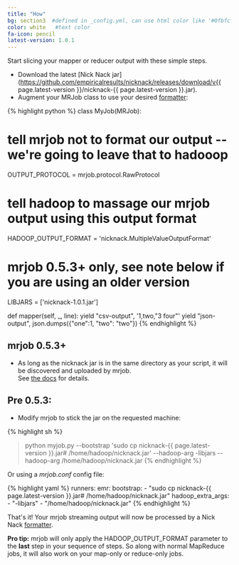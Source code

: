```yaml
---
title: "How"
bg: section3  #defined in _config.yml, can use html color like '#0fbfcf'
color: white   #text color
fa-icon: pencil
latest-version: 1.0.1
---
```


Start slicing your mapper or reducer output with these simple steps.

* Download the latest [Nick Nack jar](https://github.com/empiricalresults/nicknack/releases/download/v{{ page.latest-version }}/nicknack-{{ page.latest-version }}.jar).
* Augment your MRJob class to use your desired [formatter](#formatters):

{% highlight python %}
class MyJob(MRJob):

  # tell mrjob not to format our output -- we're going to leave that to hadooop
  OUTPUT_PROTOCOL = mrjob.protocol.RawProtocol

  # tell hadoop to massage our mrjob output using this output format
  HADOOP_OUTPUT_FORMAT = 'nicknack.MultipleValueOutputFormat'

  # mrjob 0.5.3+ only, see note below if you are using an older version
  LIBJARS = ['nicknack-1.0.1.jar']

  def mapper(self, _, line):
    yield "csv-output", '1,two,"3 four"'
    yield "json-output", json.dumps({"one":1, "two": "two"})
{% endhighlight %}

## mrjob 0.5.3+
* As long as the nicknack jar is in the same directory as your script, it will be discovered and uploaded by mrjob.  
See [the docs](http://pythonhosted.org/mrjob/job.html#mrjob.job.MRJob.LIBJARS) for details.

## Pre 0.5.3:
* Modify mrjob to stick the jar on the requested machine:

{% highlight sh %}
> python myjob.py --bootstrap 'sudo cp nicknack-{{ page.latest-version }}.jar# /home/hadoop/nicknack.jar' --hadoop-arg -libjars --hadoop-arg /home/hadoop/nicknack.jar
{% endhighlight %}

Or using a *mrjob.conf* config file:

{% highlight yaml %}
runners:
  emr:
    bootstrap:
      - "sudo cp nicknack-{{ page.latest-version }}.jar# /home/hadoop/nicknack.jar"
    hadoop_extra_args:
      - "-libjars"
      - "/home/hadoop/nicknack.jar"
{% endhighlight %}

That's it!  Your mrjob streaming output will now be processed by a Nick Nack [formatter](#formatters).

<div class="alert alert-info">
  <strong>Pro tip:</strong> mrjob will only apply the HADOOP_OUTPUT_FORMAT parameter to the <strong>last</strong> step in your sequence of steps.
   So along with normal MapReduce jobs, it will also work on your map-only or reduce-only jobs.
</div>
